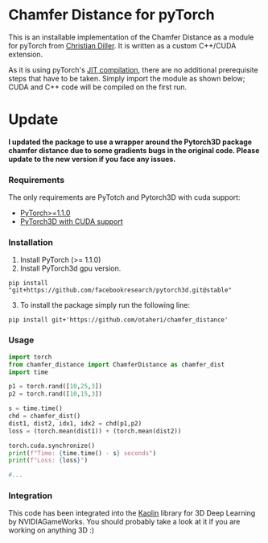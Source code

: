 # Chamfer Distance for pyTorch

This is an installable implementation of the Chamfer Distance as a module for pyTorch from [Christian Diller](https://github.com/chrdiller). It is written as a custom C++/CUDA extension.

As it is using pyTorch's [JIT compilation](https://pytorch.org/tutorials/advanced/cpp_extension.html), there are no additional prerequisite steps that have to be taken. Simply import the module as shown below; CUDA and C++ code will be compiled on the first run.

# Update
**I updated the package to use a wrapper around the Pytorch3D package chamfer distance due to some gradients bugs in the original code. Please update to the new version if you face any issues.**


### Requirements
The only requirements are PyTotch and Pytorch3D with cuda support:
  * [PyTorch>=1.1.0](https://pytorch.org/get-started/locally/) 
  * [PyTorch3D with CUDA support](https://github.com/facebookresearch/pytorch3d/blob/main/INSTALL.md) 

### Installation
1. Install PyTorch (>= 1.1.0)
2. Install PyTorch3d gpu version.
```
pip install "git+https://github.com/facebookresearch/pytorch3d.git@stable"
```
3. To install the package simply run the following line:
```
pip install git+'https://github.com/otaheri/chamfer_distance'

```

### Usage
```python
import torch
from chamfer_distance import ChamferDistance as chamfer_dist
import time

p1 = torch.rand([10,25,3])
p2 = torch.rand([10,15,3])

s = time.time()
chd = chamfer_dist()
dist1, dist2, idx1, idx2 = chd(p1,p2)
loss = (torch.mean(dist1)) + (torch.mean(dist2))

torch.cuda.synchronize()
print(f"Time: {time.time() - s} seconds")
print(f"Loss: {loss}")

#...
```

### Integration
This code has been integrated into the [Kaolin](https://github.com/NVIDIAGameWorks/kaolin) library for 3D Deep Learning by NVIDIAGameWorks. You should probably take a look at it if you are working on anything 3D :)
